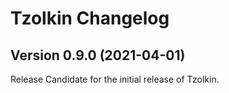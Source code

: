 # Tzolkin Changelog

## Version 0.9.0 (2021-04-01)

Release Candidate for the initial release of Tzolkin.
